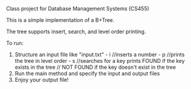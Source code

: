 Class project for Database Management Systems (CS455)

This is a simple implementation of a B+Tree.

The tree supports insert, search, and level order printing.

To run:
1) Structure an input file like "input.txt"
       - i <number> //inserts a number
       - p          //prints the tree in level order
       - s <number> //searches for a key prints <number> FOUND if the key exists in the tree
                    // <number> NOT FOUND if the key doesn't exist in the tree
2) Run the main method and specify the input and output files
3) Enjoy your output file!

